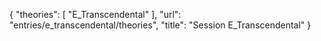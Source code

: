 {
    "theories": [
        "E_Transcendental"
    ],
    "url": "entries/e_transcendental/theories",
    "title": "Session E_Transcendental"
}
